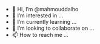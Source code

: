 - 👋 Hi, I’m @mahmouddalho
- 👀 I’m interested in ...
- 🌱 I’m currently learning ...
- 💞️ I’m looking to collaborate on ...
- 📫 How to reach me ...

<!---
mahmouddalho/mahmouddalho is a ✨ special ✨ repository because its `README.md` (this file) appears on your GitHub profile.
You can click the Preview link to take a look at your changes.
--->
